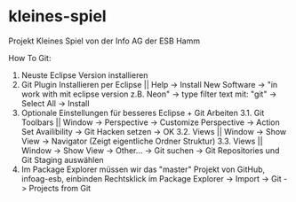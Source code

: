 # kleines-spiel
Projekt Kleines Spiel von der Info AG der ESB Hamm

How To Git:

1. Neuste Eclipse Version installieren
2. Git Plugin Installieren per Eclipse || 
   Help -> Install New Software -> "in work with mit eclipse version z.B. Neon" -> type filter text mit: "git" -> Select All -> Install
3. Optionale Einstellungen für besseres Eclipse + Git Arbeiten 
3.1. Git Toolbars || Window -> Perspective -> Customize Perspective -> Action Set Availibility -> Git Hacken setzen -> OK
3.2. Views || Window -> Show View -> Navigator (Zeigt eigentliche Ordner Struktur)
3.3. Views || Window -> Show View -> Other... -> Git suchen -> Git Repositories und Git Staging auswählen 
4. Im Package Explorer müssen wir das "master" Projekt von GitHub, infoag-esb, einbinden
	 Rechtsklick im Package Explorer -> Import -> Git -> Projects from Git
